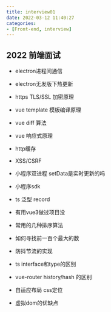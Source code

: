 ```yaml
---
title: interview01
date: 2022-03-12 11:40:27
categories:
- [Front-end, interview]
---
```

## 2022 前端面试
+ electron进程间通信
+ electron无发版下热更新
+ https TLS/SSL 加密原理
+ vue template 模板编译原理
+ vue diff 算法
+ vue 响应式原理
+ http缓存
+ XSS/CSRF
+ 小程序双进程 setData是实时更新的吗
+ 小程序sdk
+ ts 泛型 record
+ 有用vue3做过项目没

+ 常用的几种排序算法
+ 如何寻找前一百个最大的数
+ 防抖节流的实现
+ ts interface和type的区别

+ vue-router history/hash 的区别
+ 自适应布局 css定位
+ 虚拟dom的优缺点